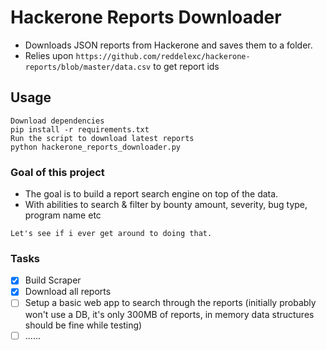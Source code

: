 # Hackerone Reports Downloader
- Downloads JSON reports from Hackerone and saves them to a folder.
- Relies upon `https://github.com/reddelexc/hackerone-reports/blob/master/data.csv` to get report ids

## Usage
```
Download dependencies
pip install -r requirements.txt
Run the script to download latest reports
python hackerone_reports_downloader.py
```

### Goal of this project
- The goal is to build a report search engine on top of the data. 
- With abilities to search & filter by bounty amount, severity, bug type, program name etc
```
Let's see if i ever get around to doing that.
```


### Tasks
- [X] Build Scraper
- [X] Download all reports
- [ ] Setup a basic web app to search through the reports (initially probably won't use a DB, it's only 300MB of reports, in memory data structures should be fine while testing)
- [ ] ......